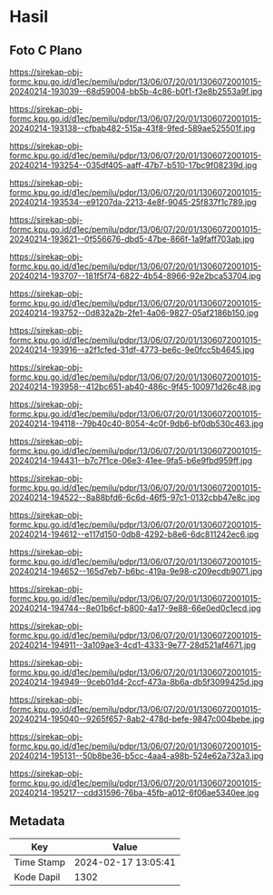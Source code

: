 # Hasil

## Foto C Plano

https://sirekap-obj-formc.kpu.go.id/d1ec/pemilu/pdpr/13/06/07/20/01/1306072001015-20240214-193039--68d59004-bb5b-4c86-b0f1-f3e8b2553a9f.jpg

https://sirekap-obj-formc.kpu.go.id/d1ec/pemilu/pdpr/13/06/07/20/01/1306072001015-20240214-193138--cfbab482-515a-43f8-9fed-589ae525501f.jpg

https://sirekap-obj-formc.kpu.go.id/d1ec/pemilu/pdpr/13/06/07/20/01/1306072001015-20240214-193254--035df405-aaff-47b7-b510-17bc9f08239d.jpg

https://sirekap-obj-formc.kpu.go.id/d1ec/pemilu/pdpr/13/06/07/20/01/1306072001015-20240214-193534--e91207da-2213-4e8f-9045-25f837f1c789.jpg

https://sirekap-obj-formc.kpu.go.id/d1ec/pemilu/pdpr/13/06/07/20/01/1306072001015-20240214-193621--0f556676-dbd5-47be-866f-1a9faff703ab.jpg

https://sirekap-obj-formc.kpu.go.id/d1ec/pemilu/pdpr/13/06/07/20/01/1306072001015-20240214-193707--181f5f74-6822-4b54-8966-92e2bca53704.jpg

https://sirekap-obj-formc.kpu.go.id/d1ec/pemilu/pdpr/13/06/07/20/01/1306072001015-20240214-193752--0d832a2b-2fe1-4a06-9827-05af2186b150.jpg

https://sirekap-obj-formc.kpu.go.id/d1ec/pemilu/pdpr/13/06/07/20/01/1306072001015-20240214-193916--a2f1cfed-31df-4773-be6c-9e0fcc5b4645.jpg

https://sirekap-obj-formc.kpu.go.id/d1ec/pemilu/pdpr/13/06/07/20/01/1306072001015-20240214-193958--412bc651-ab40-486c-9f45-100971d26c48.jpg

https://sirekap-obj-formc.kpu.go.id/d1ec/pemilu/pdpr/13/06/07/20/01/1306072001015-20240214-194118--79b40c40-8054-4c0f-9db6-bf0db530c463.jpg

https://sirekap-obj-formc.kpu.go.id/d1ec/pemilu/pdpr/13/06/07/20/01/1306072001015-20240214-194431--b7c7f1ce-06e3-41ee-9fa5-b6e9fbd959ff.jpg

https://sirekap-obj-formc.kpu.go.id/d1ec/pemilu/pdpr/13/06/07/20/01/1306072001015-20240214-194522--8a88bfd6-6c6d-46f5-97c1-0132cbb47e8c.jpg

https://sirekap-obj-formc.kpu.go.id/d1ec/pemilu/pdpr/13/06/07/20/01/1306072001015-20240214-194612--e117d150-0db8-4292-b8e6-6dc811242ec6.jpg

https://sirekap-obj-formc.kpu.go.id/d1ec/pemilu/pdpr/13/06/07/20/01/1306072001015-20240214-194652--165d7eb7-b6bc-419a-9e98-c209ecdb9071.jpg

https://sirekap-obj-formc.kpu.go.id/d1ec/pemilu/pdpr/13/06/07/20/01/1306072001015-20240214-194744--8e01b6cf-b800-4a17-9e88-66e0ed0c1ecd.jpg

https://sirekap-obj-formc.kpu.go.id/d1ec/pemilu/pdpr/13/06/07/20/01/1306072001015-20240214-194911--3a109ae3-4cd1-4333-9e77-28d521af4671.jpg

https://sirekap-obj-formc.kpu.go.id/d1ec/pemilu/pdpr/13/06/07/20/01/1306072001015-20240214-194949--9ceb01d4-2ccf-473a-8b6a-db5f3099425d.jpg

https://sirekap-obj-formc.kpu.go.id/d1ec/pemilu/pdpr/13/06/07/20/01/1306072001015-20240214-195040--9265f657-8ab2-478d-befe-9847c004bebe.jpg

https://sirekap-obj-formc.kpu.go.id/d1ec/pemilu/pdpr/13/06/07/20/01/1306072001015-20240214-195131--50b8be36-b5cc-4aa4-a98b-524e62a732a3.jpg

https://sirekap-obj-formc.kpu.go.id/d1ec/pemilu/pdpr/13/06/07/20/01/1306072001015-20240214-195217--cdd31596-76ba-45fb-a012-6f06ae5340ee.jpg


## Metadata

| Key        | Value               |
| ---------- | ------------------- |
| Time Stamp | 2024-02-17 13:05:41 |
| Kode Dapil | 1302                |



